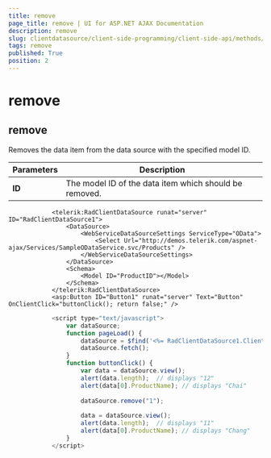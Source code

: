 ```yaml
---
title: remove
page_title: remove | UI for ASP.NET AJAX Documentation
description: remove
slug: clientdatasource/client-side-programming/client-side-api/methods/remove
tags: remove
published: True
position: 2
---
```


# remove



## remove

Removes the data item from the data source with the specified model ID.


|  __Parameters__  |  __Description__  |
| ------ | ------ |
| __ID__ |The model ID of the data item which should be removed.|

````ASPNET
	        <telerik:RadClientDataSource runat="server" ID="RadClientDataSource1">
	            <DataSource>
	                <WebServiceDataSourceSettings ServiceType="OData">
	                    <Select Url="http://demos.telerik.com/aspnet-ajax/Services/SampleODataService.svc/Products" />
	                </WebServiceDataSourceSettings>
	            </DataSource>
	            <Schema>
	                <Model ID="ProductID"></Model>
	            </Schema>
	        </telerik:RadClientDataSource>
	        <asp:Button ID="Button1" runat="server" Text="Button" OnClientClick="buttonClick(); return false;" />
````



````JavaScript
	        <script type="text/javascript">
	            var dataSource;
	            function pageLoad() {
	                dataSource = $find('<%= RadClientDataSource1.ClientID %>');
	                dataSource.fetch();
	            }
	            function buttonClick() {
	                var data = dataSource.view();
	                alert(data.length);  // displays "12"
	                alert(data[0].ProductName); // displays "Chai"
	
	                dataSource.remove("1");
	
	                data = dataSource.view();
	                alert(data.length);  // displays "11"
	                alert(data[0].ProductName); // displays "Chang"
	            }
	        </script>
````


